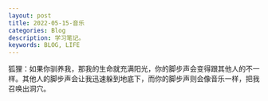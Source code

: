 ```yaml
---
layout: post
title: 2022-05-15-音乐
categories: Blog
description: 学习笔记。
keywords: BLOG, LIFE
---
```

狐狸：如果你驯养我，那我的生命就充满阳光，你的脚步声会变得跟其他人的不一样。其他人的脚步声会让我迅速躲到地底下，而你的脚步声则会像音乐一样，把我召唤出洞穴。
